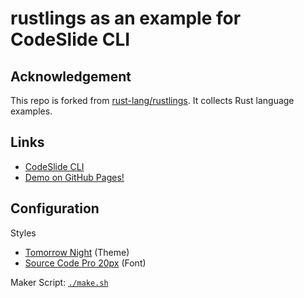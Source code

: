 # rustlings as an example for CodeSlide CLI

## Acknowledgement
This repo is forked from [rust-lang/rustlings](https://github.com/rust-lang/rustlings/). It collects Rust language examples.

## Links
- [CodeSlide CLI](https://github.com/AsherJingkongChen/codeslide/tree/main/applications/cli)
- [Demo on GitHub Pages!](https://asherjingkongchen.github.io/rustlings-as-codeslide-example/)

## Configuration
Styles
- [Tomorrow Night](https://doc.rust-lang.org/book/tomorrow-night.css) (Theme)
- [Source Code Pro 20px](https://fonts.googleapis.com/css2?family=Source+Code+Pro:wght@300;400;700&display=swap) (Font)

Maker Script: [`./make.sh`](./make.sh)
